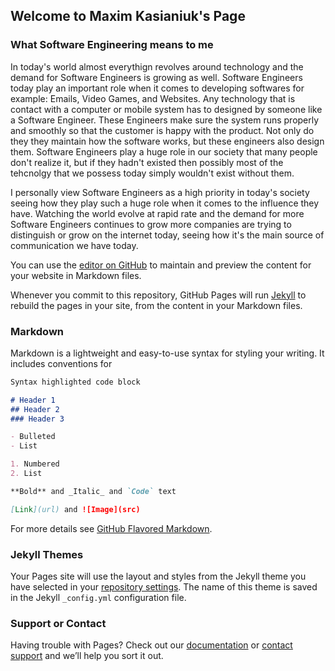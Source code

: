 ## Welcome to Maxim Kasianiuk's Page

### What Software Engineering means to me
In today's world almost everythign revolves around technology and the demand for Software Engineers is growing as well. Software Engineers today play an important role when it comes to developing softwares for example: Emails, Video Games, and Websites. Any technology that is contact with a computer or mobile system has to designed by someone like a Software Engineer. These Engineers make sure the system runs properly and smoothly so that the customer is happy with the product. Not only do they they maintain how the software works, but these engineers also design them. Software Engineers play a huge role in our society that many people don't realize it, but if they hadn't existed then possibly most of the tehcnolgy that we possess today simply wouldn't exist without them. 

I personally view Software Engineers as a high priority in today's society seeing how they play such a huge role when it comes to the influence they have. Watching the world evolve at rapid rate and the demand for more Software Engineers continues to grow more companies are trying to distinguish or grow on the internet today, seeing how it's the main source of communication we have today.

You can use the [editor on GitHub](https://github.com/maxim9898/maxim9898.github.io/edit/master/index.md) to maintain and preview the content for your website in Markdown files.

Whenever you commit to this repository, GitHub Pages will run [Jekyll](https://jekyllrb.com/) to rebuild the pages in your site, from the content in your Markdown files.

### Markdown

Markdown is a lightweight and easy-to-use syntax for styling your writing. It includes conventions for

```markdown
Syntax highlighted code block

# Header 1
## Header 2
### Header 3

- Bulleted
- List

1. Numbered
2. List

**Bold** and _Italic_ and `Code` text

[Link](url) and ![Image](src)
```

For more details see [GitHub Flavored Markdown](https://guides.github.com/features/mastering-markdown/).

### Jekyll Themes

Your Pages site will use the layout and styles from the Jekyll theme you have selected in your [repository settings](https://github.com/maxim9898/maxim9898.github.io/settings). The name of this theme is saved in the Jekyll `_config.yml` configuration file.

### Support or Contact

Having trouble with Pages? Check out our [documentation](https://help.github.com/categories/github-pages-basics/) or [contact support](https://github.com/contact) and we’ll help you sort it out.

